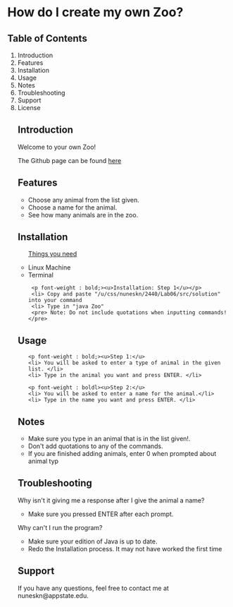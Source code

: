 <!DOCCTYPE html>
<html>
<head>
<title>Create your own Zoo!</title>
</head>
<body>

<h1>How do I create my own Zoo?</h1>
<h2>Table of Contents</h2>
<ol>
    <li> Introduction </li>
    <li> Features </li>
    <li> Installation </li>
    <li> Usage </li>
    <li> Notes </li>
    <li> Troubleshooting </li>
    <li> Support </li>
    <li> License </li>
<h2> Introduction </h2>

<p>Welcome to your own Zoo!</p>
<p>The Github page can be found <a href = "https://github.com/nuneskn/Zoo-">here</a>


<h2> Features </h2>

<ul>
    <li> Choose any animal from the list given.</li>
    <li> Choose a name for the animal. </li>
    <li> See how many animals are in the zoo. </li>
</ul>

<h2> Installation </h2>

<ul>
    <p><u>Things you need</u></p>
    <li> Linux Machine </li>
    <li> Terminal </li>

     <p font-weight : bold;><u>Installation: Step 1</u></p>
     <li> Copy and paste "/u/css/nuneskn/2440/Lab06/src/solution" into your command
     <li> Type in "java Zoo"
     <pre> Note: Do not include quotations when inputting commands!</pre>
</ul>

<h2> Usage </h2>

<ul>

    <p font-weight : bold;><u>Step 1:</u>
    <li> You will be asked to enter a type of animal in the given list. </li>
    <li> Type in the animal you want and press ENTER. </li>

    <p font-weight : boldl><u>Step 2:</u>
    <li> You will be asked to enter a name for the animal.</li>
    <li> Type in the name you want and press ENTER. </li>
</ul>

<h2> Notes </h2>

<ul>
    <li> Make sure you type in an animal that is in the list given!.</li>
    <li> Don't add quotations to any of the commands.</li>
    <li> If you are finished adding animals, enter 0 when prompted about animal typ
</ul>

<h2> Troubleshooting </h2>

<p> Why isn't it giving me a response after I give the animal a name? </p>

<ul>
    <li> Make sure you pressed ENTER after each prompt.</li>
</ul>

<p> Why can't I run the program?</p>
<ul>
    <li> Make sure your edition of Java is up to date.</li>
    <li> Redo the Installation process. It may not have worked the first time </li>
</ul>

<h2> Support </h2>

<p>If you have any questions, feel free to contact me at nuneskn@appstate.edu.</p>

</body>
</head>

    
    
